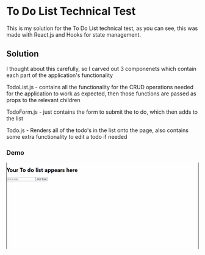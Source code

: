 # To Do List Technical Test

This is my solution for the To Do List technical test, as you can see, this was made with React.js and Hooks for state management. 

## Solution
I thought about this carefully, so I carved out 3 componenets which contain each part of the application's functionality


TodoList.js - contains all the functionality for the CRUD operations needed for the application to work as expected, then those functions are passed as props to the relevant children

TodoForm.js - just contains the form to submit the to do, which then adds to the list

Todo.js - Renders all of the todo's in the list onto the page, also contains some extra functionality to edit a todo if needed


### Demo
![](demo.gif)
